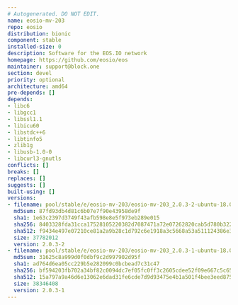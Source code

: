```yaml
---
# Autogenerated. DO NOT EDIT.
name: eosio-mv-203
repo: eosio
distribution: bionic
component: stable
installed-size: 0
description: Software for the EOS.IO network
homepage: https://github.com/eosio/eos
maintainer: support@block.one
section: devel
priority: optional
architecture: amd64
pre-depends: []
depends:
- libc6
- libgcc1
- libssl1.1
- libicu60
- libstdc++6
- libtinfo5
- zlib1g
- libusb-1.0-0
- libcurl3-gnutls
conflicts: []
breaks: []
replaces: []
suggests: []
built-using: []
versions:
- filename: pool/stable/e/eosio-mv-203/eosio-mv-203_2.0.3-2-ubuntu-18.04_amd64.deb
  md5sum: 87fd93db4d81c6b07e7f90e43958de9f
  sha1: 1e63c2397d3749f43afb598e8e5f973eb289e015
  sha256: 8403328fda31cca17528105220382d7087471a72e07262820cab5d780b32257b
  sha512: f9434e497e07210ce81a2a9b28c1d792c6e1918a3c5668a53a511124386e39416f6e79787eccc4a7d2df117723cbf2d983071c73dc639dd846c65300d309c0a3
  size: 37782012
  version: 2.0.3-2
- filename: pool/stable/e/eosio-mv-203/eosio-mv-203_2.0.3-1-ubuntu-18.04_amd64.deb
  md5sum: 31625c8a999d0f0dbf9c2d997902d95f
  sha1: ad764d6ea05cc229b5e282099c0bcbead7c31c47
  sha256: bf594203fb702a34bf82c0094dc7ef05fc0ff3c2605cdee52f09e667c5c651a4
  sha512: 15a797a9a46d6e13062e6dad31fe6cde7d9d93475e4b1a501f4bee3eed875ac6fe127460043adb6acf980da890c11964edadb626ba5bfa13c1bbdfba358a7375
  size: 38346408
  version: 2.0.3-1
---
```

